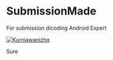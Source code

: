 # SubmissionMade
For submission dicoding Android Expert

[![Kurniawanizhq](https://circleci.com/gh/Kurniawanizhq/SubmissionMade.svg?style=svg)](https://circleci.com/gh/Kurniawanizhq/SubmissionMade)

Sure

